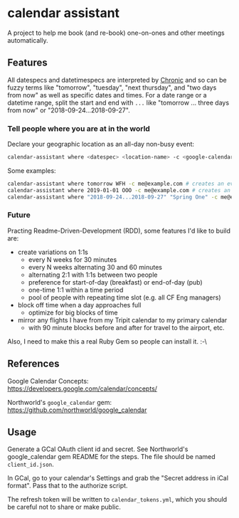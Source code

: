 # calendar assistant

A project to help me book (and re-book) one-on-ones and other meetings automatically.


## Features

All datespecs and datetimespecs are interpreted by [Chronic](https://github.com/mojombo/chronic) and so can be fuzzy terms like "tomorrow", "tuesday", "next thursday", and "two days from now" as well as specific dates and times. For a date range or a datetime range, split the start and end with `...` like "tomorrow ... three days from now" or "2018-09-24...2018-09-27".


### Tell people where you are at in the world

Declare your geographic location as an all-day non-busy event:

``` bash
calendar-assistant where <datespec> <location-name> -c <google-calendar-id>
```

Some examples:

``` bash
calendar-assistant where tomorrow WFH -c me@example.com # creates an event titled `🗺 WFH` tomorrow
calendar-assistant where 2019-01-01 OOO -c me@example.com # creates an event titled `🗺 OOO` on New Year's Day
calendar-assistant where "2018-09-24...2018-09-27" "Spring One" -c me@example.com # creates an event titled `🗺 Spring One` on the days of the conference
```


### Future

Practing Readme-Driven-Development (RDD), some features I'd like to build are:

- create variations on 1:1s
  - every N weeks for 30 minutes
  - every N weeks alternating 30 and 60 minutes
  - alternating 2:1 with 1:1s between two people
  - preference for start-of-day (breakfast) or end-of-day (pub)
  - one-time 1:1 within a time period
  - pool of people with repeating time slot (e.g. all CF Eng managers)
- block off time when a day approaches full
  - optimize for big blocks of time
- mirror any flights I have from my Tripit calendar to my primary calendar
  - with 90 minute blocks before and after for travel to the airport, etc.

Also, I need to make this a real Ruby Gem so people can install it. :-\


## References

Google Calendar Concepts: https://developers.google.com/calendar/concepts/

Northworld's `google_calendar` gem: https://github.com/northworld/google_calendar


## Usage

Generate a GCal OAuth client id and secret. See Northworld's google_calendar gem README for the steps. The file should be named `client_id.json`.

In GCal, go to your calendar's Settings and grab the "Secret address in iCal format". Pass that to the authorize script.

The refresh token will be written to `calendar_tokens.yml`, which you should be careful not to share or make public.
